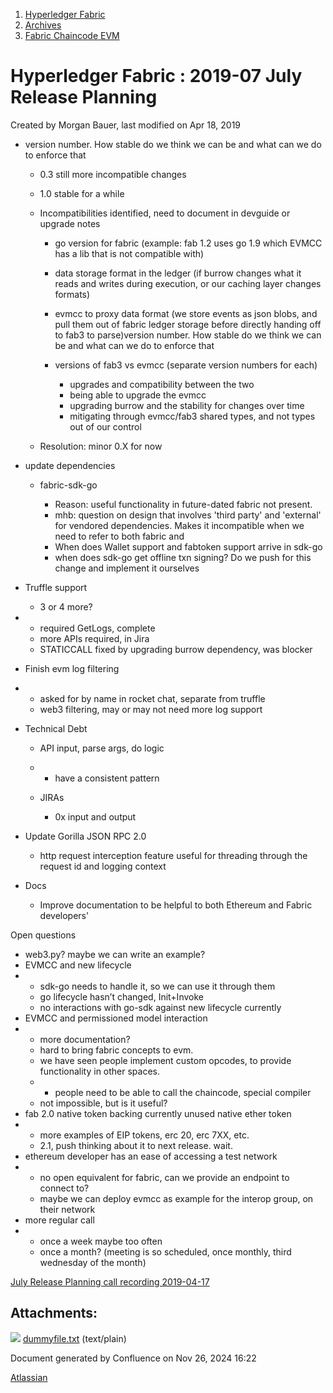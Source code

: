 1. [Hyperledger Fabric](index.html)
2. [Archives](Archives_22840389.html)
3. [Fabric Chaincode EVM](Fabric-Chaincode-EVM_22839612.html)

# Hyperledger Fabric : 2019-07 July Release Planning

Created by Morgan Bauer, last modified on Apr 18, 2019

- version number. How stable do we think we can be and what can we do to enforce that
  
  - 0.3 still more incompatible changes
  - 1.0 stable for a while
  - Incompatibilities identified, need to document in devguide or upgrade notes
    
    - go version for fabric (example: fab 1.2 uses go 1.9 which EVMCC has a lib that is not compatible with)
      
    - data storage format in the ledger (if burrow changes what it reads and writes during execution, or our caching layer changes formats)
      
    - evmcc to proxy data format (we store events as json blobs, and pull them out of fabric ledger storage before directly handing off to fab3 to parse)version number. How stable do we think we can be and what can we do to enforce that
    - versions of fab3 vs evmcc (separate version numbers for each)
      
      - upgrades and compatibility between the two
      - being able to upgrade the evmcc
      - upgrading burrow and the stability for changes over time
      - mitigating through evmcc/fab3 shared types, and not types out of our control
  - Resolution: minor 0.X for now
- update dependencies
  
  - fabric-sdk-go
    
    - Reason: useful functionality in future-dated fabric not present.
    - mhb: question on design that involves 'third party' and 'external' for vendored dependencies. Makes it incompatible when we need to refer to both fabric and
    - When does Wallet support and fabtoken support arrive in sdk-go
    - when does sdk-go get offline txn signing? Do we push for this change and implement it ourselves
- Truffle support
  
  - 3 or 4 more?
  
  <!--THE END-->
- - required GetLogs, complete
  - more APIs required, in Jira
  - STATICCALL fixed by upgrading burrow dependency, was blocker
- Finish evm log filtering
- - asked for by name in rocket chat, separate from truffle
  - web3 filtering, may or may not need more log support
- Technical Debt
  
  - API input, parse args, do logic
  - - have a consistent pattern
  - JIRAs
    
    - 0x input and output
- Update Gorilla JSON RPC 2.0
  
  - http request interception feature useful for threading through the request id and logging context
- Docs
  
  - Improve documentation to be helpful to both Ethereum and Fabric developers'

Open questions

- web3.py? maybe we can write an example?
- EVMCC and new lifecycle
- - sdk-go needs to handle it, so we can use it through them
  - go lifecycle hasn’t changed, Init+Invoke
  - no interactions with go-sdk against new lifecycle currently
- EVMCC and permissioned model interaction
- - more documentation?
  - hard to bring fabric concepts to evm.
  - we have seen people implement custom opcodes, to provide functionality in other spaces.
  - - people need to be able to call the chaincode, special compiler
  - not impossible, but is it useful?
- fab 2.0 native token backing currently unused native ether token
- - more examples of EIP tokens, erc 20, erc 7XX, etc.
  - 2.1, push thinking about it to next release. wait.
- ethereum developer has an ease of accessing a test network
- - no open equivalent for fabric, can we provide an endpoint to connect to?
  - maybe we can deploy evmcc as example for the interop group, on their network
- more regular call
- - once a week maybe too often
  - once a month? (meeting is so scheduled, once monthly, third wednesday of the month)

[July Release Planning call recording 2019-04-17](#)

## Attachments:

![](images/icons/bullet_blue.gif) [dummyfile.txt](attachments/22840884/22840896.txt) (text/plain)

Document generated by Confluence on Nov 26, 2024 16:22

[Atlassian](http://www.atlassian.com/)
